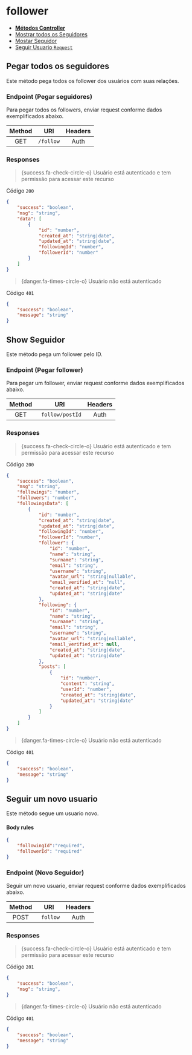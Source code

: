 # follower

-   [**Métodos Controller**](#controller)
-   [Mostrar todos os Seguidores](#get-follower)
-   [Mostar Seguidor](#show-follower)
-   [Seguir Usuario `Request`](#new-follower)

<a name="controller"></a>

## Pegar todos os seguidores

Este método pega todos os follower dos usuários com suas relações.

<a name="get-follower" />

### Endpoint (Pegar seguidores)

Para pegar todos os followers, enviar request conforme dados exemplificados abaixo.

| Method |    URI    | Headers |
| :----: | :-------: | :-----: |
|  GET   | `/follow` |  Auth   |

### Responses

> {success.fa-check-circle-o} Usuário está autenticado e tem permissão para acessar este recurso

Código `200`

```json
{
    "success": "boolean",
    "msg": "string",
    "data": [
        {
            "id": "number",
            "created_at": "string|date",
            "updated_at": "string|date",
            "followingId": "number",
            "followerId": "number"
        }
    ]
}
```

> {danger.fa-times-circle-o} Usuário não está autenticado

Código `401`

```json
{
    "success": "boolean",
    "message": "string"
}
```

<a name="show-follower" />

## Show Seguidor

Este método pega um follower pelo ID.

### Endpoint (Pegar follower)

Para pegar um follower, enviar request conforme dados exemplificados abaixo.

| Method |       URI        | Headers |
| :----: | :--------------: | :-----: |
|  GET   | ` follow/postId` |  Auth   |

### Responses

> {success.fa-check-circle-o} Usuário está autenticado e tem permissão para acessar este recurso

Código `200`

```json
{
    "success": "boolean",
    "msg": "string",
    "followings": "number",
    "followers": "number",
    "followingsData": [
        {
            "id": "number",
            "created_at": "string|date",
            "updated_at": "string|date",
            "followingId": "number",
            "followerId": "number",
            "follower": {
                "id": "number",
                "name": "string",
                "surname": "string",
                "email": "string",
                "username": "string",
                "avatar_url": "string|nullable",
                "email_verified_at": "null",
                "created_at": "string|date",
                "updated_at": "string|date"
            },
            "following": {
                "id": "number",
                "name": "string",
                "surname": "string",
                "email": "string",
                "username": "string",
                "avatar_url": "string|nullable",
                "email_verified_at": null,
                "created_at": "string|date",
                "updated_at": "string|date"
            },
            "posts": [
                {
                    "id": "number",
                    "content": "string",
                    "userId": "number",
                    "created_at": "string|date",
                    "updated_at": "string|date"
                }
            ]
        }
    ]
}
```

> {danger.fa-times-circle-o} Usuário não está autenticado

Código `401`

```json
{
    "success": "boolean",
    "message": "string"
}
```

<a name="new-follower"></a>

## Seguir um novo usuario

Este método segue um usuario novo.

#### Body rules

```json
{
    "followingId":"required",
    "followerId": "required"
}
```

### Endpoint (Novo Seguidor)

Seguir um novo usuario, enviar request conforme dados exemplificados abaixo.

| Method |    URI    | Headers |
| :----: | :-------: | :-----: |
|  POST  | ` follow` |  Auth   |

### Responses

> {success.fa-check-circle-o} Usuário está autenticado e tem permissão para acessar este recurso

Código `201`

```json
{
    "success": "boolean",
    "msg": "string",
}
```

> {danger.fa-times-circle-o} Usuário não está autenticado

Código `401`

```json
{
    "success": "boolean",
    "message": "string"
}
```
